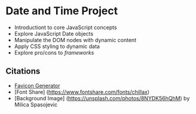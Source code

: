 # Date and Time Project

* Introductiont to core JavaScript concepts
* Explore JavaScript Date objects
* Manipulate the DOM nodes with dynamic content
* Apply CSS styling to dynamic data
* Explore pro/cons to _frameworks_

## Citations
* [Favicon Generator](https://favicon.io/)
* [Font Share] (https://www.fontshare.com/fonts/chillax)
* [Background Image] (https://unsplash.com/photos/8NYDK56hQhM) by Milica Spasojevic